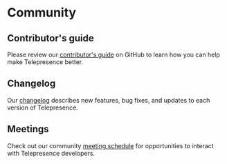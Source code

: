 # Community

## Contributor's guide
Please review our [contributor's guide](https://github.com/telepresenceio/telepresence/blob/release/v2/DEVELOPING.md)
on GitHub to learn how you can help make Telepresence better.

## Changelog
Our [changelog](https://github.com/telepresenceio/telepresence/blob/release/v2/CHANGELOG.md)
describes new features, bug fixes, and updates to each version of Telepresence.

## Meetings
Check out our community [meeting schedule](https://github.com/telepresenceio/telepresence/blob/release/v2/MEETING_SCHEDULE.md) for opportunities to interact with Telepresence developers.
